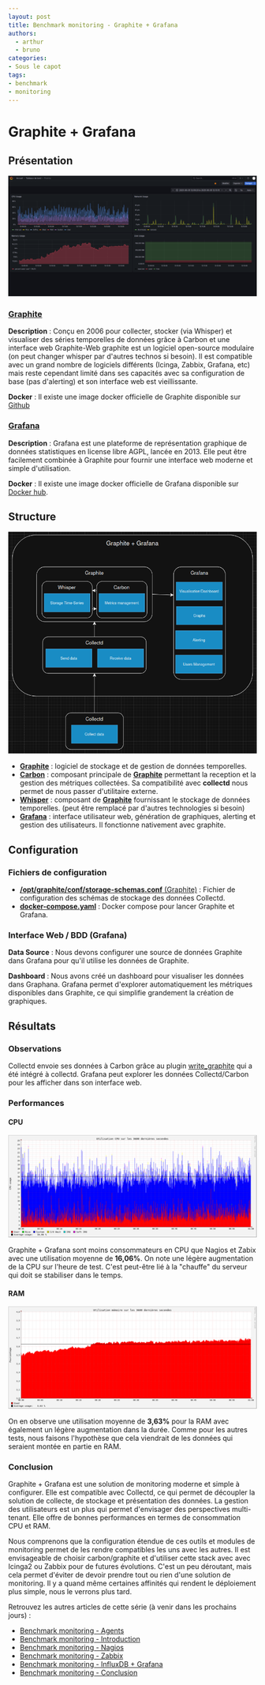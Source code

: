 ```yaml
---
layout: post
title: Benchmark monitoring - Graphite + Grafana
authors:
  - arthur
  - bruno
categories:
- Sous le capot
tags:
- benchmark
- monitoring
---
```

# Graphite + Grafana

## Présentation

[![Exemple de dashboard de Grafana](/images/monitoring-dasboard-benchmark/Pres_graphite+grafana.png)](https://www.grafana.com/)

### [Graphite](https://graphiteapp.org/)

**Description** : Conçu en 2006 pour collecter, stocker (via Whisper) et visualiser des séries temporelles de données grâce à Carbon et une interface web Graphite-Web graphite est un logiciel open-source modulaire (on peut changer whisper par d'autres technos si besoin). Il est compatible avec un grand nombre de logiciels différents (Icinga, Zabbix, Grafana, etc) mais reste cependant limité dans ses capacités avec sa configuration de base (pas d'alerting) et son interface web est vieillissante.

**Docker** : Il existe une image docker officielle de Graphite disponible sur [Github](https://github.com/graphite-project/docker-graphite-statsd)

### [Grafana](https://grafana.com/)

**Description** : Grafana est une plateforme de représentation graphique de données statistiques en license libre AGPL, lancée en 2013. Elle peut être facilement combinée à Graphite pour fournir une interface web moderne et simple d'utilisation.

**Docker** : Il existe une image docker officielle de Grafana disponible sur [Docker hub](https://hub.docker.com/r/grafana/grafana-oss).

## Structure

[![Schéma descriptif du fonctionnement de Graphite + Grafana](/images/monitoring-dasboard-benchmark/Schema_graphite+grafana.png)](https://graphiteapp.org/)
- [**Graphite**](https://graphiteapp.org/) : logiciel de stockage et de gestion de données temporelles.
- [**Carbon**](https://graphite.readthedocs.io/en/latest/carbon-daemons.html) : composant principale de [**Graphite**](https://graphiteapp.org/) permettant la reception et la gestion des métriques collectées. Sa compatibilité avec **collectd** nous permet de nous passer d'utilitaire externe.
- [**Whisper**](https://graphite.readthedocs.io/en/latest/whisper.html) : composant de [**Graphite**](https://graphiteapp.org/) fournissant le stockage de données temporelles. (peut être remplacé par d'autres technologies si besoin)
- [**Grafana**](https://grafana.com/) : interface utilisateur web, génération de graphiques, alerting et gestion des utilisateurs. Il fonctionne nativement avec graphite.

## Configuration

### Fichiers de configuration

- [**/opt/graphite/conf/storage-schemas.conf** (Graphite)](https://github.com/iroco-co/bench-monitoring-dashboard/blob/main/docker_grafana_graphite/graphite/conf/storage-schemas.conf) : Fichier de configuration des schémas de stockage des données Collectd.
- [**docker-compose.yaml**](https://github.com/iroco-co/bench-monitoring-dashboard/blob/main/docker_grafana_graphite/docker-compose.yaml) : Docker compose pour lancer Graphite et Grafana.

### Interface Web / BDD (Grafana)

**Data Source** : Nous devons configurer une source de données Graphite dans Grafana pour qu'il utilise les données de Graphite.

**Dashboard** : Nous avons créé un dashboard pour visualiser les données dans Graphana. Grafana permet d'explorer automatiquement les métriques disponibles dans Graphite, ce qui simplifie grandement la création de graphiques.

## Résultats

### Observations

Collectd envoie ses données à Carbon grâce au plugin [write_graphite](https://github.com/jssjr/collectd-write_graphite) qui a été intégré à collectd. Grafana peut explorer les données Collectd/Carbon pour les afficher dans son interface web.

### Performances

#### CPU

[![Graphique d'utilisation CPU de Graphite + Grafana sur les 3600 dernières secondes.](/images/monitoring-dasboard-benchmark/graphite+grafana_cpu_usage.png)](/images/monitoring-dasboard-benchmark/graphite+grafana_cpu_usage.png)

Graphite + Grafana sont moins consommateurs en CPU que Nagios et Zabix avec une utilisation moyenne de **16,06%**. On note une légère augmentation de la CPU sur l'heure de test. C'est peut-être lié à la "chauffe" du serveur qui doit se stabiliser dans le temps.

#### RAM

[![Graphique d'utilisation mémoire de Graphite + Grafana sur les 3600 dernières secondes.](/images/monitoring-dasboard-benchmark/graphite+grafana_memory_usage.png)](/images/monitoring-dasboard-benchmark/graphite+grafana_memory_usage.png)

On en observe une utilisation moyenne de **3,63%** pour la RAM avec également un légère augmentation dans la durée. Comme pour les autres tests, nous faisons l'hypothèse que cela viendrait de les données qui seraient montée en partie en RAM.

### Conclusion

Graphite + Grafana est une solution de monitoring moderne et simple à configurer. Elle est compatible avec Collectd, ce qui permet de découpler la solution de collecte, de stockage et présentation des données. La gestion des utilisateurs est un plus qui permet d'envisager des perspectives multi-tenant. Elle offre de bonnes performances en termes de consommation CPU et RAM.

Nous comprenons que la configuration étendue de ces outils et modules de monitoring permet de les rendre compatibles les uns avec les autres. Il est envisageable de choisir carbon/graphite et d'utiliser cette stack avec avec Icinga2 ou Zabbix pour de futures évolutions. C'est un peu déroutant, mais cela permet d'éviter de devoir prendre tout ou rien d'une solution de monitoring. Il y a quand même certaines affinités qui rendent le déploiement plus simple, nous le verrons plus tard.

Retrouvez les autres articles de cette série (à venir dans les prochains jours) :

- [Benchmark monitoring - Agents](/monitoring-agents/)
- [Benchmark monitoring - Introduction](/monitoring-introduction/)
- [Benchmark monitoring - Nagios](/monitoring-nagios/)
- [Benchmark monitoring - Zabbix](/monitoring-zabbix/)
- [Benchmark monitoring - InfluxDB + Grafana](/monitoring-influxdb)
- [Benchmark monitoring - Conclusion](/monitoring-conclusion/)
